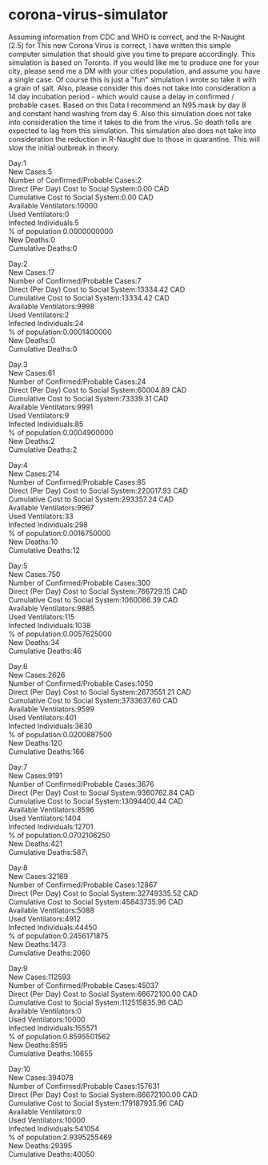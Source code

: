 # corona-virus-simulator

Assuming information from CDC and WHO is correct, and the R-Naught (2.5) for This new Corona Virus is correct, I have written this simple computer simulation that should give you time to prepare accordingly. This simulation is based on Toronto. If you would like me to produce one for your city, please send me a DM with your cities population, and assume you have a single case. Of course this is just a "fun" simulation I wrote so take it with a grain of salt. Also, please consider this does not take into consideration a 14 day incubation period - which would cause a delay in confirmed / probable cases. Based on this Data I recommend an N95 mask by day 8 and constant hand washing from day 6. Also this simulation does not take into consideration the time it takes to die from the virus. So death tolls are expected to lag from this simulation. This simulation also does not take into consideration the reduction in R-Naught due to those in quarantine. This will slow the initial outbreak in theory. 


Day:1\
New Cases:5\
Number of Confirmed/Probable Cases:2\
Direct (Per Day) Cost to Social System:0.00 CAD\
Cumulative Cost to Social System:0.00 CAD\
Available Ventilators:10000\
Used Ventilators:0\
Infected Individuals:5\
% of population:0.0000000000\
New Deaths:0\
Cumulative Deaths:0


Day:2\
New Cases:17\
Number of Confirmed/Probable Cases:7\
Direct (Per Day) Cost to Social System:13334.42 CAD\
Cumulative Cost to Social System:13334.42 CAD\
Available Ventilators:9998\
Used Ventilators:2\
Infected Individuals:24\
% of population:0.0001400000\
New Deaths:0\
Cumulative Deaths:0


Day:3\
New Cases:61\
Number of Confirmed/Probable Cases:24\
Direct (Per Day) Cost to Social System:60004.89 CAD\
Cumulative Cost to Social System:73339.31 CAD\
Available Ventilators:9991\
Used Ventilators:9\
Infected Individuals:85\
% of population:0.0004900000\
New Deaths:2\
Cumulative Deaths:2


Day:4\
New Cases:214\
Number of Confirmed/Probable Cases:85\
Direct (Per Day) Cost to Social System:220017.93 CAD\
Cumulative Cost to Social System:293357.24 CAD\
Available Ventilators:9967\
Used Ventilators:33\
Infected Individuals:298\
% of population:0.0016750000\
New Deaths:10\
Cumulative Deaths:12


Day:5\
New Cases:750\
Number of Confirmed/Probable Cases:300\
Direct (Per Day) Cost to Social System:766729.15 CAD\
Cumulative Cost to Social System:1060086.39 CAD\
Available Ventilators:9885\
Used Ventilators:115\
Infected Individuals:1038\
% of population:0.0057625000\
New Deaths:34\
Cumulative Deaths:46

Day:6\
New Cases:2626\
Number of Confirmed/Probable Cases:1050\
Direct (Per Day) Cost to Social System:2673551.21 CAD\
Cumulative Cost to Social System:3733637.60 CAD\
Available Ventilators:9599\
Used Ventilators:401\
Infected Individuals:3630\
% of population:0.0200887500\
New Deaths:120\
Cumulative Deaths:166


Day:7\
New Cases:9191\
Number of Confirmed/Probable Cases:3676\
Direct (Per Day) Cost to Social System:9360762.84 CAD\
Cumulative Cost to Social System:13094400.44 CAD\
Available Ventilators:8596\
Used Ventilators:1404\
Infected Individuals:12701\
% of population:0.0702106250\
New Deaths:421\
Cumulative Deaths:587\

Day:8\
New Cases:32169\
Number of Confirmed/Probable Cases:12867\
Direct (Per Day) Cost to Social System:32749335.52 CAD\
Cumulative Cost to Social System:45843735.96 CAD\
Available Ventilators:5088\
Used Ventilators:4912\
Infected Individuals:44450\
% of population:0.2456171875\
New Deaths:1473\
Cumulative Deaths:2060


Day:9\
New Cases:112593\
Number of Confirmed/Probable Cases:45037\
Direct (Per Day) Cost to Social System:66672100.00 CAD\
Cumulative Cost to Social System:112515835.96 CAD\
Available Ventilators:0\
Used Ventilators:10000\
Infected Individuals:155571\
% of population:0.8595501562\
New Deaths:8595\
Cumulative Deaths:10655


Day:10\
New Cases:394078\
Number of Confirmed/Probable Cases:157631\
Direct (Per Day) Cost to Social System:66672100.00 CAD\
Cumulative Cost to Social System:179187935.96 CAD\
Available Ventilators:0\
Used Ventilators:10000\
Infected Individuals:541054\
% of population:2.9395255469\
New Deaths:29395\
Cumulative Deaths:40050
